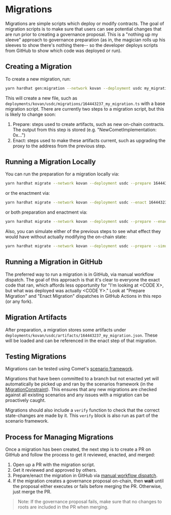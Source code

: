 # Migrations

Migrations are simple scripts which deploy or modify contracts. The goal of migration scripts is to make sure that users can see potential changes that are run prior to creating a governance proposal. This is a "nothing up my sleeve" approach to governance preparation (as in, the magician rolls up his sleeves to show there's nothing there-- so the developer deploys scripts from GitHub to show which code was deployed or run).

## Creating a Migration

To create a new migration, run:

```sh
yarn hardhat gen:migration --network kovan --deployment usdc my_migration
```

This will create a new file, such as `deployments/kovan/usdc/migrations/164443237_my_migration.ts` with a base migration script. There are currently two steps to a migration script, but this is likely to change soon:

 1. Prepare: steps used to create artifacts, such as new on-chain contracts. The output from this step is stored (e.g. "NewCometImplementation: 0x...")
 2. Enact: steps used to make these artifacts current, such as upgrading the proxy to the address from the previous step.

## Running a Migration Locally

You can run the preparation for a migration locally via:

```sh
yarn hardhat migrate --network kovan --deployment usdc --prepare 164443237_my_migration
```

or the enactment via:

```sh
yarn hardhat migrate --network kovan --deployment usdc --enact 164443237_my_migration
```

or both preparation and enactment via:

```sh
yarn hardhat migrate --network kovan --deployment usdc --prepare --enact 164443237_my_migration
```

Also, you can simulate either of the previous steps to see what effect they would have without actually modifying the on-chain state:

```sh
yarn hardhat migrate --network kovan --deployment usdc --prepare --simulate 164443237_my_migration
```

## Running a Migration in GitHub

The preferred way to run a migration is in GitHub, via manual workflow dispatch. The goal of this approach is that it's clear to everyone the exact code that ran, which affords less opportunity for "I'm looking at \<CODE X\>, but what was deployed was actually \<CODE Y\>." Look at "Prepare Migration" and "Enact Migration" dispatches in GitHub Actions in this repo (or any fork).

## Migration Artifacts

After preparation, a migration stores some artifacts under `deployments/kovan/usdc/artifacts/164443237_my_migration.json`. These will be loaded and can be referenced in the enact step of that migration.

## Testing Migrations

Migrations can be tested using Comet's [scenario framework](https://github.com/compound-finance/comet/blob/main/SCENARIO.md). 

Migrations that have been committed to a branch but not enacted yet will automatically be picked up and ran by the scenarios framework (in the [MigrationConstraint](https://github.com/compound-finance/comet/blob/main/scenario/constraints/MigrationConstraint.ts)). This ensures that any new migrations are checked against all existing scenarios and any issues with a migration can be proactively caught.

Migrations should also include a `verify` function to check that the correct state-changes are made by it. This `verify` block is also run as part of the scenario framework.

## Process for Managing Migrations

Once a migration has been created, the next step is to create a PR on GitHub and follow the process to get it reviewed, enacted, and merged:

 1. Open up a PR with the migration script.
 2. Get it reviewed and approved by others.
 3. Prepare/enact the migration in GitHub via [manual workflow dispatch](#running-a-migration-in-github).
 4. If the migration creates a governance proposal on-chain, then **wait** until the proposal either executes or fails before merging the PR. Otherwise, just merge the PR.

> Note: If the governance proposal fails, make sure that no changes to roots are included in the PR when merging.
